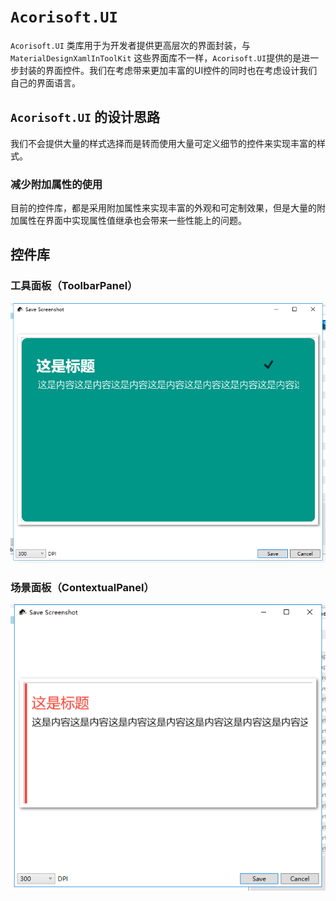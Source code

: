 # `Acorisoft.UI`
`Acorisoft.UI` 类库用于为开发者提供更高层次的界面封装，与`MaterialDesignXamlInToolKit` 这些界面库不一样，`Acorisoft.UI`提供的是进一步封装的界面控件。我们在考虑带来更加丰富的UI控件的同时也在考虑设计我们自己的界面语言。

## `Acorisoft.UI` 的设计思路

我们不会提供大量的样式选择而是转而使用大量可定义细节的控件来实现丰富的样式。

### 减少附加属性的使用

目前的控件库，都是采用附加属性来实现丰富的外观和可定制效果，但是大量的附加属性在界面中实现属性值继承也会带来一些性能上的问题。

## 控件库


### 工具面板（ToolbarPanel）

![工具面板（ToolbarPanel）](Documentations/ToolbarPanel.png)
### 场景面板（ContextualPanel）

![ContextualPanel](Documentations/ContextualPanel.png)